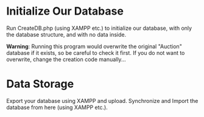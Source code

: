 # Initialize Our Database #
Run CreateDB.php (using XAMPP etc.) to initialize our database, with only the database structure, and with no data inside.

**Warning**: Running this program would overwrite the original "Auction" database if it exists, so be careful to check it first. If you do not want to overwrite, change the creation code manually...

# Data Storage #
Export your database using XAMPP and upload.
Synchronize and Import the database from here (using XAMPP etc.).